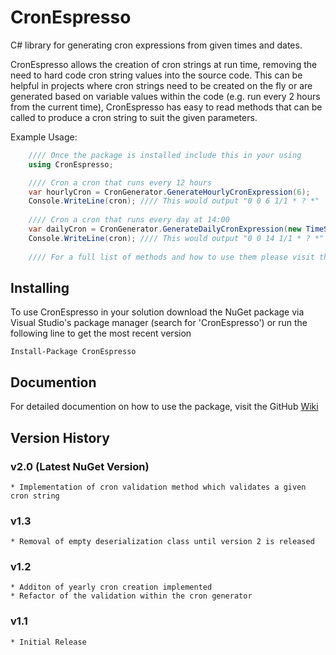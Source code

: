 # CronEspresso

C# library for generating cron expressions from given times and dates.

CronEspresso allows the creation of cron strings at run time, removing the need to hard code cron string values into the source code. This can be helpful in projects where cron strings need to be created on the fly or are generated based on variable values within the code (e.g. run every 2 hours from the current time), CronEspresso has easy to read methods that can be called to produce a cron string to suit the given parameters.

Example Usage:
```csharp
    //// Once the package is installed include this in your using
    using CronEspresso;

    //// Cron a cron that runs every 12 hours
    var hourlyCron = CronGenerator.GenerateHourlyCronExpression(6); 
    Console.WriteLine(cron); //// This would output "0 0 6 1/1 * ? *"
    
    //// Cron a cron that runs every day at 14:00
    var dailyCron = CronGenerator.GenerateDailyCronExpression(new TimeSpan(14, 0, 0));
    Console.WriteLine(cron); //// This would output "0 0 14 1/1 * ? *"
    
    //// For a full list of methods and how to use them please visit the github wiki page.
```

## Installing

To use CronEspresso in your solution download the NuGet package via Visual Studio's package manager (search for 'CronEspresso') or run the following line to get the most recent version

```
Install-Package CronEspresso
```

## Documention

For detailed documention on how to use the package, visit the GitHub [Wiki](https://github.com/conway91/CronEspresso/wiki "CronEspresso Wiki")

## Version History

### v2.0 (Latest NuGet Version)

```
* Implementation of cron validation method which validates a given cron string
```

### v1.3

```
* Removal of empty deserialization class until version 2 is released
```

### v1.2

```
* Additon of yearly cron creation implemented
* Refactor of the validation within the cron generator
```

### v1.1

```
* Initial Release
```
